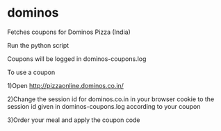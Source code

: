 dominos
=======

Fetches coupons for Dominos Pizza (India)

Run the python script

Coupons will be logged in dominos-coupons.log

To use a coupon

1)Open http://pizzaonline.dominos.co.in/

2)Change the session id for dominos.co.in in your browser cookie to the session id given in dominos-coupons.log according to your coupon 

3)Order your meal and apply the coupon code
